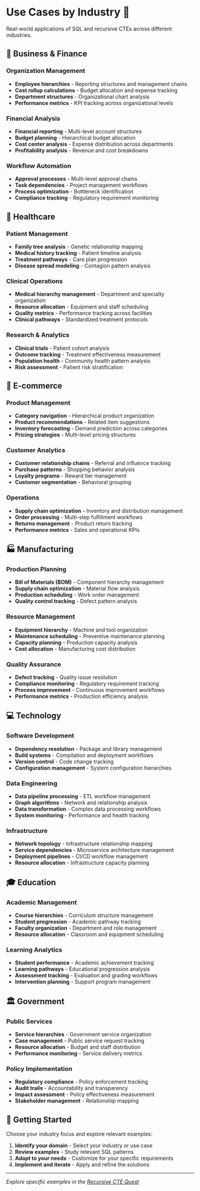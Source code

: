 # Use Cases by Industry 🎯

Real-world applications of SQL and recursive CTEs across different industries.

## 💼 Business & Finance

### Organization Management
- **Employee hierarchies** - Reporting structures and management chains
- **Cost rollup calculations** - Budget allocation and expense tracking
- **Department structures** - Organizational chart analysis
- **Performance metrics** - KPI tracking across organizational levels

### Financial Analysis
- **Financial reporting** - Multi-level account structures
- **Budget planning** - Hierarchical budget allocation
- **Cost center analysis** - Expense distribution across departments
- **Profitability analysis** - Revenue and cost breakdowns

### Workflow Automation
- **Approval processes** - Multi-level approval chains
- **Task dependencies** - Project management workflows
- **Process optimization** - Bottleneck identification
- **Compliance tracking** - Regulatory requirement monitoring

## 🏥 Healthcare

### Patient Management
- **Family tree analysis** - Genetic relationship mapping
- **Medical history tracking** - Patient timeline analysis
- **Treatment pathways** - Care plan progression
- **Disease spread modeling** - Contagion pattern analysis

### Clinical Operations
- **Medical hierarchy management** - Department and specialty organization
- **Resource allocation** - Equipment and staff scheduling
- **Quality metrics** - Performance tracking across facilities
- **Clinical pathways** - Standardized treatment protocols

### Research & Analytics
- **Clinical trials** - Patient cohort analysis
- **Outcome tracking** - Treatment effectiveness measurement
- **Population health** - Community health pattern analysis
- **Risk assessment** - Patient risk stratification

## 🛒 E-commerce

### Product Management
- **Category navigation** - Hierarchical product organization
- **Product recommendations** - Related item suggestions
- **Inventory forecasting** - Demand prediction across categories
- **Pricing strategies** - Multi-level pricing structures

### Customer Analytics
- **Customer relationship chains** - Referral and influence tracking
- **Purchase patterns** - Shopping behavior analysis
- **Loyalty programs** - Reward tier management
- **Customer segmentation** - Behavioral grouping

### Operations
- **Supply chain optimization** - Inventory and distribution management
- **Order processing** - Multi-step fulfillment workflows
- **Returns management** - Product return tracking
- **Performance metrics** - Sales and operational KPIs

## 🏭 Manufacturing

### Production Planning
- **Bill of Materials (BOM)** - Component hierarchy management
- **Supply chain optimization** - Material flow analysis
- **Production scheduling** - Work order management
- **Quality control tracking** - Defect pattern analysis

### Resource Management
- **Equipment hierarchy** - Machine and tool organization
- **Maintenance scheduling** - Preventive maintenance planning
- **Capacity planning** - Production capacity analysis
- **Cost allocation** - Manufacturing cost distribution

### Quality Assurance
- **Defect tracking** - Quality issue resolution
- **Compliance monitoring** - Regulatory requirement tracking
- **Process improvement** - Continuous improvement workflows
- **Performance metrics** - Production efficiency analysis

## 💻 Technology

### Software Development
- **Dependency resolution** - Package and library management
- **Build systems** - Compilation and deployment workflows
- **Version control** - Code change tracking
- **Configuration management** - System configuration hierarchies

### Data Engineering
- **Data pipeline processing** - ETL workflow management
- **Graph algorithms** - Network and relationship analysis
- **Data transformation** - Complex data processing workflows
- **System monitoring** - Performance and health tracking

### Infrastructure
- **Network topology** - Infrastructure relationship mapping
- **Service dependencies** - Microservice architecture management
- **Deployment pipelines** - CI/CD workflow management
- **Resource allocation** - Infrastructure capacity planning

## 🎓 Education

### Academic Management
- **Course hierarchies** - Curriculum structure management
- **Student progression** - Academic pathway tracking
- **Faculty organization** - Department and role management
- **Resource allocation** - Classroom and equipment scheduling

### Learning Analytics
- **Student performance** - Academic achievement tracking
- **Learning pathways** - Educational progression analysis
- **Assessment tracking** - Evaluation and grading workflows
- **Intervention planning** - Support program management

## 🏛️ Government

### Public Services
- **Service hierarchies** - Government service organization
- **Case management** - Public service request tracking
- **Resource allocation** - Budget and staff distribution
- **Performance monitoring** - Service delivery metrics

### Policy Implementation
- **Regulatory compliance** - Policy enforcement tracking
- **Audit trails** - Accountability and transparency
- **Impact assessment** - Policy effectiveness measurement
- **Stakeholder management** - Relationship mapping

## 🚀 Getting Started

Choose your industry focus and explore relevant examples:

1. **Identify your domain** - Select your industry or use case
2. **Review examples** - Study relevant SQL patterns
3. **Adapt to your needs** - Customize for your specific requirements
4. **Implement and iterate** - Apply and refine the solutions

---

*Explore specific examples in the [Recursive CTE Quest](../quests/recursive-cte/)* 